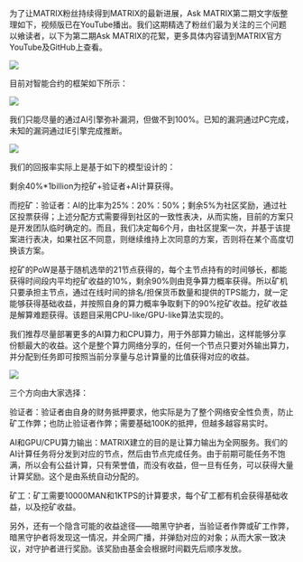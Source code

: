 为了让MATRIX粉丝持续得到MATRIX的最新进展，Ask MATRIX第二期文字版整理如下，视频版已在YouTube播出。我们这期精选了粉丝们最为关注的三个问题以飨读者，以下为第二期Ask MATRIX的花絮，更多具体内容请到MATRIX官方YouTube及GitHub上查看。

![](https://i.imgur.com/ok4oi0F.png)

 目前对智能合约的框架如下所示：


![](https://i.imgur.com/f53jGtM.png)


我们只能尽量的通过AI引擎弥补漏洞，但做不到100%。已知的漏洞通过PC完成，未知的漏洞通过IE引擎完成推断。




![](https://i.imgur.com/Tkhi2Hv.png)


我们的回报率实际上是基于如下的模型设计的：

剩余40%*1billion为挖矿+验证者+AI计算获得。

而挖矿：验证者：AI的比率为25%：20%：50%；剩余5%为社区奖励，通过社区投票获得；上述分配方式需要得到社区的一致性表决，从而实施，目前的方案只是开发团队临时确定的。而且，我们决定每6个月，由社区提案一次，并基于该提案进行表决，如果社区不同意，则继续维持上次同意的方案，否则将在某个高度切换该方案。

挖矿的PoW是基于随机选举的21节点获得的，每个主节点持有的时间够长，都能获得时间段内平均挖矿收益的10%，剩余90%则由竞争算力概率获得。所以矿机只要承担主节点，通过在线时间的排名/担保货币数量和提供的TPS能力，就一定能够获得基础收益，并按照自身的算力概率争取剩下的90%挖矿收益。挖矿收益是解算难题获得。该题目采用CPU-like/GPU-like算法实现的。

我们推荐尽量部署更多的AI算力和CPU算力，用于外部算力输出，这样能够分享份额最大的收益。这个是整个算力网络分享的，任何一个节点只要对外输出算力，并分配到任务即可按照当前分享量与总计算量的比值获得对应的收益。



![](https://i.imgur.com/49eYwqd.png)


三个方向由大家选择：

验证者：验证者由自身的财务抵押要求，他实际是为了整个网络安全性负责，防止矿工作弊；也防止验证者作弊；需要基础100K的抵押，但越多越容易实时。

AI和GPU/CPU算力输出：MATRIX建立的目的是让算力输出为全网服务。我们的AI计算任务将分发到对应的节点，然后由节点完成任务。由于前期可能任务不饱满，所以会有公益计算，只有荣誉值，而没有收益，但一旦有任务，可以获得大量计算奖励。这个是由系统自动分配的。

矿工：矿工需要10000MAN和1KTPS的计算要求，每个矿工都有机会获得基础收益，以及挖矿收益。

另外，还有一个隐含可能的收益途径——暗黑守护者，当验证者作弊或矿工作弊，暗黑守护者将发现这一情况，并全网广播，并弹劾对应的对象；从而大家一致决议，对守护者进行奖励。该奖励由基金会根据时间戳先后顺序发放。

